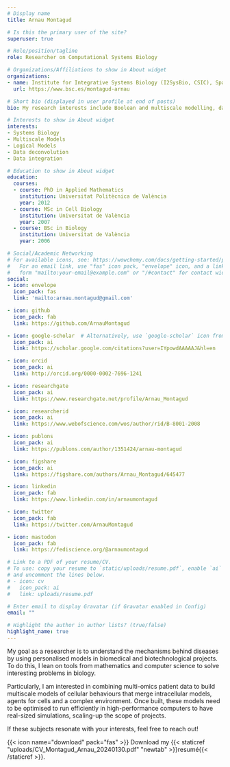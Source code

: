 ```yaml
---
# Display name
title: Arnau Montagud

# Is this the primary user of the site?
superuser: true

# Role/position/tagline
role: Researcher on Computational Systems Biology

# Organizations/Affiliations to show in About widget
organizations:
- name: Institute for Integrative Systems Biology (I2SysBio, CSIC), Spain
  url: https://www.bsc.es/montagud-arnau

# Short bio (displayed in user profile at end of posts)
bio: My research interests include Boolean and multiscale modelling, data analyses and data integration.

# Interests to show in About widget
interests:
- Systems Biology
- Multiscale Models
- Logical Models
- Data deconvolution
- Data integration

# Education to show in About widget
education:
  courses:
  - course: PhD in Applied Mathematics
    institution: Universitat Politècnica de València
    year: 2012
  - course: MSc in Cell Biology
    institution: Universitat de València
    year: 2007
  - course: BSc in Biology
    institution: Universitat de València
    year: 2006

# Social/Academic Networking
# For available icons, see: https://wowchemy.com/docs/getting-started/page-builder/#icons
#   For an email link, use "fas" icon pack, "envelope" icon, and a link in the
#   form "mailto:your-email@example.com" or "/#contact" for contact widget.
social:
- icon: envelope
  icon_pack: fas
  link: 'mailto:arnau.montagud@gmail.com'

- icon: github
  icon_pack: fab
  link: https://github.com/ArnauMontagud

- icon: google-scholar  # Alternatively, use `google-scholar` icon from `ai` icon pack
  icon_pack: ai
  link: https://scholar.google.com/citations?user=IYpowdAAAAAJ&hl=en

- icon: orcid
  icon_pack: ai
  link: http://orcid.org/0000-0002-7696-1241

- icon: researchgate
  icon_pack: ai
  link: https://www.researchgate.net/profile/Arnau_Montagud

- icon: researcherid
  icon_pack: ai
  link: https://www.webofscience.com/wos/author/rid/B-8001-2008

- icon: publons
  icon_pack: ai
  link: https://publons.com/author/1351424/arnau-montagud

- icon: figshare
  icon_pack: ai
  link: https://figshare.com/authors/Arnau_Montagud/645477

- icon: linkedin
  icon_pack: fab
  link: https://www.linkedin.com/in/arnaumontagud

- icon: twitter
  icon_pack: fab
  link: https://twitter.com/ArnauMontagud

- icon: mastodon
  icon_pack: fab
  link: https://fediscience.org/@arnaumontagud

# Link to a PDF of your resume/CV.
# To use: copy your resume to `static/uploads/resume.pdf`, enable `ai` icons in `params.toml`, 
# and uncomment the lines below.
# - icon: cv
#   icon_pack: ai
#   link: uploads/resume.pdf

# Enter email to display Gravatar (if Gravatar enabled in Config)
email: ""

# Highlight the author in author lists? (true/false)
highlight_name: true
---
```


My goal as a researcher is to understand the mechanisms behind diseases by using personalised models in biomedical and biotechnological projects. To do this, I lean on tools from mathematics and computer science to solve interesting problems in biology. 

Particularly, I am interested in combining multi-omics patient data to build multiscale models of cellular behaviours that merge intracellular models, agents for cells and a complex environment. Once built, these models need to be optimised to run efficiently in high-performance computers to have real-sized simulations, scaling-up the scope of projects.

If these subjects resonate with your interests, feel free to reach out!


{{< icon name="download" pack="fas" >}} Download my {{< staticref "uploads/CV_Montagud_Arnau_20240130.pdf" "newtab" >}}resumé{{< /staticref >}}.
